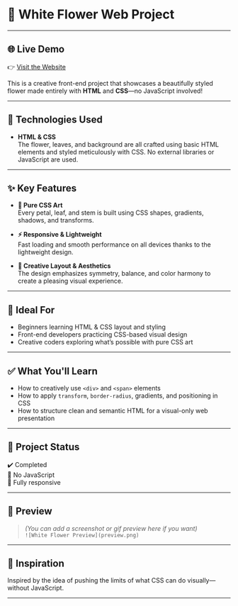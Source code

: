 # 🌸 White Flower Web Project
---

## 🌐 Live Demo
👉 [Visit the Website](https://whiteflower2.netlify.app/)

This is a creative front-end project that showcases a beautifully styled flower made entirely with **HTML** and **CSS**—no JavaScript involved!

---

## 🔧 Technologies Used

- **HTML & CSS**  
  The flower, leaves, and background are all crafted using basic HTML elements and styled meticulously with CSS. No external libraries or JavaScript are used.

---

## ✨ Key Features

- **🎨 Pure CSS Art**  
  Every petal, leaf, and stem is built using CSS shapes, gradients, shadows, and transforms.

- **⚡ Responsive & Lightweight**  
  Fast loading and smooth performance on all devices thanks to the lightweight design.

- **🌈 Creative Layout & Aesthetics**  
  The design emphasizes symmetry, balance, and color harmony to create a pleasing visual experience.

---

## 🎯 Ideal For

- Beginners learning HTML & CSS layout and styling  
- Front-end developers practicing CSS-based visual design  
- Creative coders exploring what’s possible with pure CSS art

---

## ✅ What You'll Learn

- How to creatively use `<div>` and `<span>` elements  
- How to apply `transform`, `border-radius`, gradients, and positioning in CSS  
- How to structure clean and semantic HTML for a visual-only web presentation

---

## 📂 Project Status

✔️ Completed  
🚫 No JavaScript  
📱 Fully responsive

---

## 📸 Preview

> *(You can add a screenshot or gif preview here if you want)*  
> `![White Flower Preview](preview.png)`

---

## 🧠 Inspiration

Inspired by the idea of pushing the limits of what CSS can do visually—without JavaScript.

---
